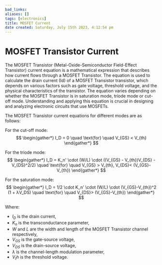 ```yaml
---
bad_links: 
aliases: []
tags: [electronics]
title: MOSFET Current
date created: Saturday, July 15th 2023, 4:12:54 pm
---
```

# MOSFET Transistor Current

The MOSFET Transistor (Metal-Oxide-Semiconductor Field-Effect Transistor) current equation is a mathematical expression that describes how current flows through a MOSFET Transistor. The equation is used to calculate the drain current (Id) of a MOSFET Transistor transistor, which depends on various factors such as gate voltage, threshold voltage, and the physical characteristics of the transistor. The equation varies depending on whether the MOSFET Transistor is in saturation mode, triode mode or cut-off mode. Understanding and applying this equation is crucial in designing and analyzing electronic circuits that use MOSFETs.

The MOSFET Transistor current equations for different modes are as follows:

For the cut-off mode:
$$
\begin{gather*} 
I_D = 0 \quad \text{for} \quad V_{GS} < V_{th}
\end{gather*}
$$

For the triode mode:
$$
\begin{gather*} 
I_D = K_n' \cdot (W/L) \cdot ((V_{GS} - V_{th})V_{DS} - V_{DS}^2/2) \quad \text{for} \quad V_{GS} > V_{th}, V_{DS}< (V_{GS}-V_{th})
\end{gather*}
$$

For the saturation mode:
$$
\begin{gather*} 
I_D = 1/2 \cdot K_n' \cdot (W/L) \cdot (V_{GS}-V_{th})^2  (1 + λV_DS)  \quad \text{for}  \quad V_{DS}> (V_{GS}-V_{th})
\end{gather*}
$$

Where:
- $I_D$ is the drain current,
- $K_n$ is the transconductance parameter,
- $W$ and $L$ are the width and length of the MOSFET Transistor channel respectively,
- $V_{GS}$ is the gate-source voltage,
- $V_{DS}$ is the drain-source voltage,
- $λ$ is the channel-length modulation parameter,
- $V_th$ is the threshold voltage.
